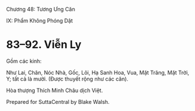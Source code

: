  

Chương 48: Tương Ưng Căn

IX: Phẩm Không Phóng Dật

# 83–92. Viễn Ly

Gồm các kinh:

Như Lai, Chân, Nóc Nhà, Gốc, Lõi, Hạ Sanh Hoa, Vua, Mặt Trăng, Mặt Trời, Y; tất cả là mười. (Ðược thuyết rộng như các căn).

Hòa thượng Thích Minh Châu dịch Việt.

Prepared for SuttaCentral by Blake Walsh.